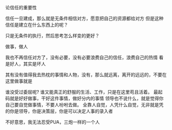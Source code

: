论信任的重要性

信任一旦建成，那么就是无条件相信对方，愿意把自己的资源都给对方
但是这种信任是建立在什么东西上的呢？

只是无条件的执行，然后思考怎么样变的更好？

做事，做人

我也不再信任对方了，没有必要，没有必要浪费自己的信任，浪费自己的热情
看是好人，其实是坏人

其有没有值得我去热枕的事情和人物，没有，那么就远离，离开的远远的，不要在这里做事就是

谁没受过委屈呢?
谁又能真正的舒服的生活、工作，只是在这里苟且活着。
最起码就是好好做事，干好这件事情，做好分内的事情
领导也不说什么，就是觉得你自己要自觉做事情，不要人吩咐去做。
全靠人自觉，人凭什么自觉，无非就是凭的你是领导，你是决策层，你是可以决定人事的录入者

不好意思，我无法忍受PUA，三炮一样的一个人
